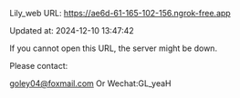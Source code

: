 Lily_web URL: https://ae6d-61-165-102-156.ngrok-free.app

Updated at: 2024-12-10 13:47:42

If you cannot open this URL, the server might be down.

Please contact: 

goley04@foxmail.com Or Wechat:GL_yeaH